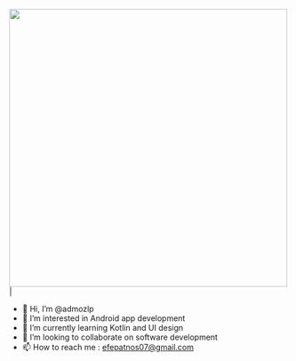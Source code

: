 <img src="https://images.unsplash.com/photo-1607252650355-f7fd0460ccdb?ixlib=rb-4.0.3&ixid=M3wxMjA3fDB8MHxwaG90by1wYWdlfHx8fGVufDB8fHx8fA%3D%3D&auto=format&fit=crop&w=1170&q=80" width="500" height="500"> |

- 👋 Hi, I’m @admozlp
- 👀 I’m interested in Android app development
- 🌱 I’m currently learning Kotlin and UI design
- 💞️ I’m looking to collaborate on software development
- 📫 How to reach me : efepatnos07@gmail.com

<!---
admozlp/admozlp is a ✨ special ✨ repository because its `README.md` (this file) appears on your GitHub profile.
You can click the Preview link to take a look at your changes.
--->
